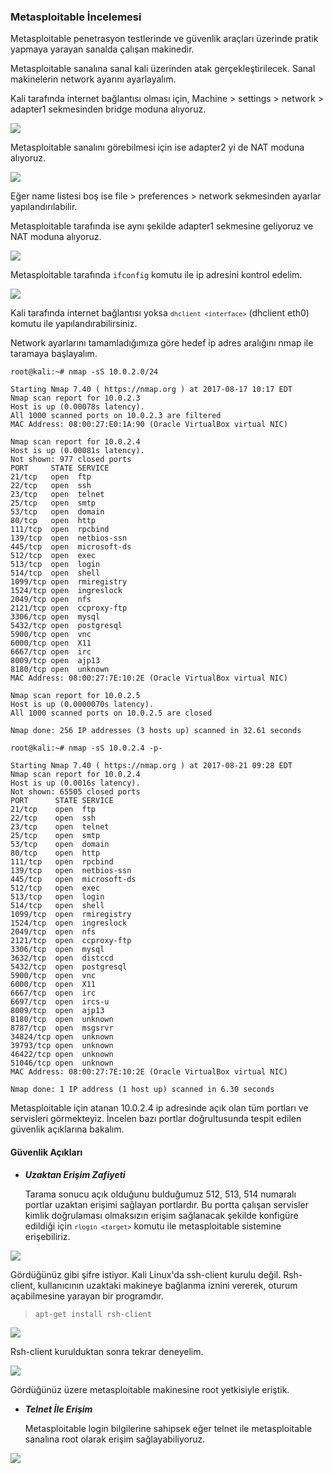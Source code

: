 ﻿
### Metasploitable İncelemesi

Metasploitable penetrasyon testlerinde ve güvenlik araçları üzerinde pratik yapmaya yarayan sanalda çalışan makinedir.

Metasploitable sanalına sanal kali üzerinden atak gerçekleştirilecek. Sanal makinelerin network ayarını ayarlayalım.  

Kali tarafında internet bağlantısı olması için, Machine > settings > network > adapter1 sekmesinden bridge moduna alıyoruz. 

<img src="img/kaliadpt1.png">

Metasploitable sanalını görebilmesi için ise adapter2 yi de NAT moduna alıyoruz.

<img src="img/kaliadpt2.png"> 
 
Eğer name listesi boş ise file > preferences > network  sekmesinden ayarlar yapılandırılabilir.

Metasploitable tarafında ise aynı şekilde adapter1 sekmesine geliyoruz ve NAT moduna alıyoruz.

<img src="img/msfnetwork.png">

Metasploitable tarafında <code>ifconfig</code> komutu ile ip adresini kontrol edelim.

<img src="img/ifconfig.png">


Kali tarafında internet bağlantısı yoksa <code>``dhclient <interface>``</code> (dhclient eth0) komutu ile yapılandırabilirsiniz.
 
Network ayarlarını tamamladığımıza göre hedef ip adres aralığını nmap ile taramaya başlayalım.

```
root@kali:~# nmap -sS 10.0.2.0/24

Starting Nmap 7.40 ( https://nmap.org ) at 2017-08-17 10:17 EDT
Nmap scan report for 10.0.2.3
Host is up (0.00078s latency).
All 1000 scanned ports on 10.0.2.3 are filtered
MAC Address: 08:00:27:E0:1A:90 (Oracle VirtualBox virtual NIC)

Nmap scan report for 10.0.2.4
Host is up (0.00081s latency).
Not shown: 977 closed ports
PORT     STATE SERVICE
21/tcp   open  ftp
22/tcp   open  ssh
23/tcp   open  telnet
25/tcp   open  smtp
53/tcp   open  domain
80/tcp   open  http
111/tcp  open  rpcbind
139/tcp  open  netbios-ssn
445/tcp  open  microsoft-ds
512/tcp  open  exec
513/tcp  open  login
514/tcp  open  shell
1099/tcp open  rmiregistry
1524/tcp open  ingreslock
2049/tcp open  nfs
2121/tcp open  ccproxy-ftp
3306/tcp open  mysql
5432/tcp open  postgresql
5900/tcp open  vnc
6000/tcp open  X11
6667/tcp open  irc
8009/tcp open  ajp13
8180/tcp open  unknown
MAC Address: 08:00:27:7E:10:2E (Oracle VirtualBox virtual NIC)

Nmap scan report for 10.0.2.5
Host is up (0.0000070s latency).
All 1000 scanned ports on 10.0.2.5 are closed

Nmap done: 256 IP addresses (3 hosts up) scanned in 32.61 seconds
```


```
root@kali:~# nmap -sS 10.0.2.4 -p- 

Starting Nmap 7.40 ( https://nmap.org ) at 2017-08-21 09:28 EDT
Nmap scan report for 10.0.2.4
Host is up (0.0016s latency).
Not shown: 65505 closed ports
PORT      STATE SERVICE
21/tcp    open  ftp
22/tcp    open  ssh
23/tcp    open  telnet
25/tcp    open  smtp
53/tcp    open  domain
80/tcp    open  http
111/tcp   open  rpcbind
139/tcp   open  netbios-ssn
445/tcp   open  microsoft-ds
512/tcp   open  exec
513/tcp   open  login
514/tcp   open  shell
1099/tcp  open  rmiregistry
1524/tcp  open  ingreslock
2049/tcp  open  nfs
2121/tcp  open  ccproxy-ftp
3306/tcp  open  mysql
3632/tcp  open  distccd
5432/tcp  open  postgresql
5900/tcp  open  vnc
6000/tcp  open  X11
6667/tcp  open  irc
6697/tcp  open  ircs-u
8009/tcp  open  ajp13
8180/tcp  open  unknown
8787/tcp  open  msgsrvr
34824/tcp open  unknown
39793/tcp open  unknown
46422/tcp open  unknown
51046/tcp open  unknown
MAC Address: 08:00:27:7E:10:2E (Oracle VirtualBox virtual NIC)

Nmap done: 1 IP address (1 host up) scanned in 6.30 seconds
```

Metasploitable için atanan 10.0.2.4 ip adresinde açık olan tüm portları ve  servisleri görmekteyiz. İncelen bazı portlar doğrultusunda tespit edilen güvenlik açıklarına bakalım.

#### **Güvenlik Açıkları**

* ***Uzaktan Erişim Zafiyeti*** 
  
  Tarama sonucu açık olduğunu bulduğumuz 512, 513, 514 numaralı portlar uzaktan erişimi sağlayan portlardır. Bu portta çalışan servisler kimlik doğrulaması olmaksızın erişim sağlanacak şekilde konfigüre edildiği için <code>``rlogin <target>``</code> komutu ile metasploitable sistemine erişebiliriz.
  
  
<img src="img/rlogin1.jpg">
 
  
  Gördüğünüz gibi şifre istiyor.  Kali Linux'da ssh-client kurulu değil. Rsh-client, kullanıcının uzaktaki makineye bağlanma iznini vererek, oturum açabilmesine yarayan bir programdır. 
  
  > <code>apt-get install rsh-client</code> 
  
<img src="img/rsh-client.png">
 
  
  Rsh-client kurulduktan sonra tekrar deneyelim.
  
  <img src="img/rlogin2.png">
  
  Gördüğünüz üzere metasploitable makinesine root  yetkisiyle eriştik.
  
  * ***Telnet İle Erişim***
 
    Metasploitable login bilgilerine sahipsek eğer telnet ile metasploitable sanalına root olarak erişim sağlayabiliyoruz.
   
   <img src="img/telnet.jpg">
  


 

